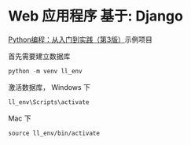 # Web 应用程序 基于: Django

[Python编程：从入门到实践（第3版）](https://www.ituring.com.cn/book/3038)示例项目

首先需要建立数据库

```python
python -m venv ll_env
```

激活数据库， Windows 下

```cmd
ll_env\Scripts\activate
```

Mac 下

```shell
source ll_env/bin/activate
```
